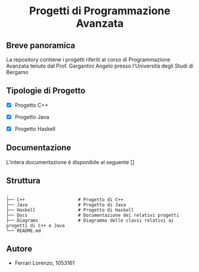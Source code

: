<h1 align="center">Progetti di Programmazione Avanzata</h1>

## Breve panoramica
La repository contiene i progetti riferiti al corso di Programmazione Avanzata tenuto dal Prof. Gargantini Angelo presso l'Università degli Studi di Bergamo

## Tipologie di Progetto
- [x] Progetto C++


- [x] Progetto Java


- [x] Progetto Haskell  


## Documentazione
L'intera documentazione è disponibile al seguente []

## Struttura
    .
    ├── C++                    # Progetto di C++ 
    ├── Java                   # Progetto di Java
    ├── Haskell                # Progetto di Haskell 
    ├── Docs                   # Documentazione dei relativi progetti
    ├── Diagrams               # Diagramma delle classi relativi ai progetti di C++ e Java
    └── README.md

## Autore
* Ferrari Lorenzo, 1053161
